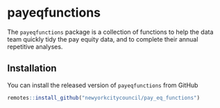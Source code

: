 # payeqfunctions

The `payeqfunctions` package is a collection of functions to help the
data team quickly tidy the pay equity data, and to complete their annual
repetitive analyses.

## Installation

You can install the released version of `payeqfunctions` from GitHub

``` r
remotes::install_github("newyorkcitycouncil/pay_eq_functions")
```

